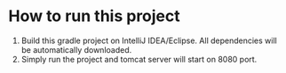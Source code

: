 # How to run this project

1. Build this gradle project on IntelliJ IDEA/Eclipse. All dependencies will be automatically downloaded.
2. Simply run the project and tomcat server will start on 8080 port.
